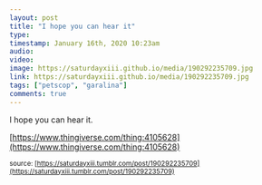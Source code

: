 ```yaml
---
layout: post
title: "I hope you can hear it"
type: 
timestamp: January 16th, 2020 10:23am
audio: 
video: 
image: https://saturdayxiii.github.io/media/190292235709.jpg
link: https://saturdayxiii.github.io/media/190292235709.jpg
tags: ["petscop", "garalina"]
comments: true
---
```

I hope you can hear it.

[https://www.thingiverse.com/thing:4105628](https://www.thingiverse.com/thing:4105628)

<small>source: [https://saturdayxiii.tumblr.com/post/190292235709](https://saturdayxiii.tumblr.com/post/190292235709)</small>